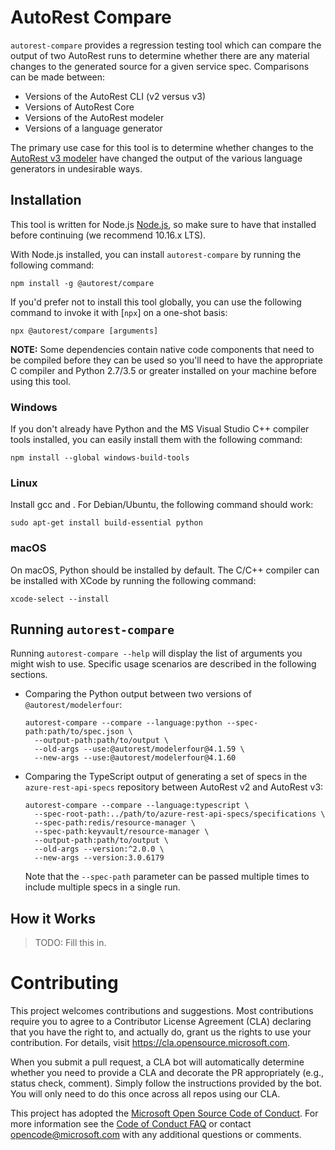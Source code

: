 # AutoRest Compare

`autorest-compare` provides a regression testing tool which can compare the
output of two AutoRest runs to determine whether there are any material changes
to the generated source for a given service spec.  Comparisons can be made between:

- Versions of the AutoRest CLI (v2 versus v3)
- Versions of AutoRest Core
- Versions of the AutoRest modeler
- Versions of a language generator

The primary use case for this tool is to determine whether changes to the
[AutoRest v3 modeler](https://github.com/Azure/autorest.modelerfour) have
changed the output of the various language generators in undesirable ways.

## Installation

This tool is written for Node.js [Node.js](https://nodejs.org/en/), so make sure
to have that installed before continuing (we recommend 10.16.x LTS).

With Node.js installed, you can install `autorest-compare` by running the
following command:

```shell
npm install -g @autorest/compare
```

If you'd prefer not to install this tool globally, you can use the following
command to invoke it with [`npx`] on a one-shot basis:

```
npx @autorest/compare [arguments]
```

**NOTE:** Some dependencies contain native code components that need to be
compiled before they can be used so you'll need to have the appropriate C
compiler and Python 2.7/3.5 or greater installed on your machine before using
this tool.

### Windows

If you don't already have Python and the MS Visual Studio C++ compiler tools
installed, you can easily install them with the following command:

```shell
npm install --global windows-build-tools
```

### Linux

Install gcc and  . For Debian/Ubuntu, the following command should work:

```shell
sudo apt-get install build-essential python
```

### macOS

On macOS, Python should be installed by default.  The C/C++ compiler can be
installed with XCode by running the following command:

```shell
xcode-select --install
```

## Running `autorest-compare`

Running `autorest-compare --help` will display the list of arguments you might
wish to use.  Specific usage scenarios are described in the following sections.

* Comparing the Python output between two versions of `@autorest/modelerfour`:

  ```shell
  autorest-compare --compare --language:python --spec-path:path/to/spec.json \
    --output-path:path/to/output \
    --old-args --use:@autorest/modelerfour@4.1.59 \
    --new-args --use:@autorest/modelerfour@4.1.60
  ```

* Comparing the TypeScript output of generating a set of specs in the
  `azure-rest-api-specs` repository between AutoRest v2 and AutoRest v3:

  ```shell
  autorest-compare --compare --language:typescript \
    --spec-root-path:../path/to/azure-rest-api-specs/specifications \
    --spec-path:redis/resource-manager \
    --spec-path:keyvault/resource-manager \
    --output-path:path/to/output \
    --old-args --version:^2.0.0 \
    --new-args --version:3.0.6179
  ```

  Note that the `--spec-path` parameter can be passed multiple times to include
  multiple specs in a single run.

## How it Works

> TODO: Fill this in.


# Contributing

This project welcomes contributions and suggestions.  Most contributions require you to agree to a
Contributor License Agreement (CLA) declaring that you have the right to, and actually do, grant us
the rights to use your contribution. For details, visit https://cla.opensource.microsoft.com.

When you submit a pull request, a CLA bot will automatically determine whether you need to provide
a CLA and decorate the PR appropriately (e.g., status check, comment). Simply follow the instructions
provided by the bot. You will only need to do this once across all repos using our CLA.

This project has adopted the [Microsoft Open Source Code of Conduct](https://opensource.microsoft.com/codeofconduct/).
For more information see the [Code of Conduct FAQ](https://opensource.microsoft.com/codeofconduct/faq/) or
contact [opencode@microsoft.com](mailto:opencode@microsoft.com) with any additional questions or comments.
